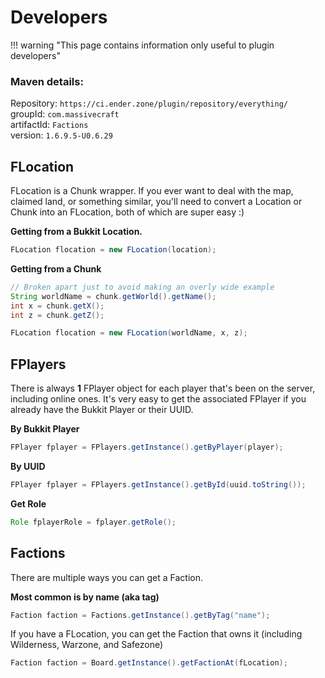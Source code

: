 # Developers

!!! warning "This page contains information only useful to plugin developers"

### Maven details:  
Repository: `https://ci.ender.zone/plugin/repository/everything/`  
groupId: `com.massivecraft`  
artifactId: `Factions`  
version: `1.6.9.5-U0.6.29`

## FLocation
FLocation is a Chunk wrapper. If you ever want to deal with the map, claimed land, or something similar, you'll need to
convert a Location or Chunk into an FLocation, both of which are super easy :)

**Getting from a Bukkit Location.**
```java
FLocation flocation = new FLocation(location);
```

**Getting from a Chunk**
```java
// Broken apart just to avoid making an overly wide example
String worldName = chunk.getWorld().getName();
int x = chunk.getX();
int z = chunk.getZ();

FLocation flocation = new FLocation(worldName, x, z);
```

## FPlayers
There is always **1** FPlayer object for each player that's been on the server, including online ones. It's very easy to
get the associated FPlayer if you already have the Bukkit Player or their UUID.

**By Bukkit Player**
```java
FPlayer fplayer = FPlayers.getInstance().getByPlayer(player);
```

**By UUID**
```java
FPlayer fplayer = FPlayers.getInstance().getById(uuid.toString());
```

**Get Role**
```java
Role fplayerRole = fplayer.getRole();
``` 

## Factions
There are multiple ways you can get a Faction.

**Most common is by name (aka tag)**
```java
Faction faction = Factions.getInstance().getByTag("name");
```

If you have a FLocation, you can get the Faction that owns it (including Wilderness, Warzone, and Safezone)
```java
Faction faction = Board.getInstance().getFactionAt(fLocation);
```
